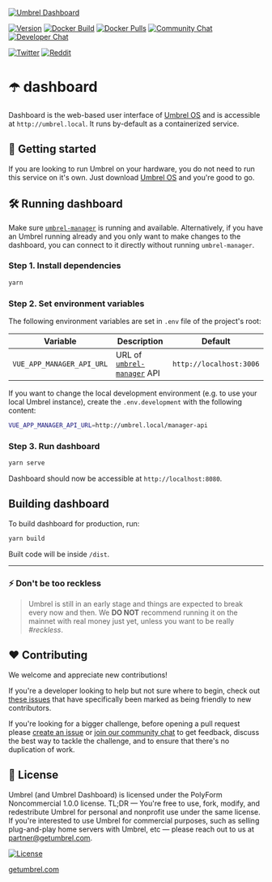 [![Umbrel Dashboard](https://static.getumbrel.com/github/github-banner-umbrel-dashboard.svg)](https://github.com/getumbrel/umbrel-dashboard)

[![Version](https://img.shields.io/github/v/release/getumbrel/umbrel-dashboard?color=%235351FB&label=version)](https://github.com/getumbrel/umbrel-dashboard/releases)
[![Docker Build](https://img.shields.io/github/workflow/status/getumbrel/umbrel-dashboard/Docker%20build%20on%20push?color=%235351FB)](https://github.com/getumbrel/umbrel-dashboard/actions?query=workflow%3A"Docker+build+on+push")
[![Docker Pulls](https://img.shields.io/docker/pulls/getumbrel/dashboard?color=%235351FB)](https://hub.docker.com/repository/registry-1.docker.io/getumbrel/dashboard/tags?page=1)
[![Community Chat](https://img.shields.io/badge/community%20chat-telegram-%235351FB)](https://t.me/getumbrel)
[![Developer Chat](https://img.shields.io/badge/dev%20chat-keybase-%235351FB)](https://keybase.io/team/getumbrel)

[![Twitter](https://img.shields.io/twitter/follow/getumbrel?style=social)](https://twitter.com/getumbrel)
[![Reddit](https://img.shields.io/reddit/subreddit-subscribers/getumbrel?label=Subscribe%20%2Fr%2Fgetumbrel&style=social)](https://reddit.com/r/getumbrel)


# ☂️ dashboard

Dashboard is the web-based user interface of [Umbrel OS](https://github.com/getumbrel/umbrel-os) and is accessible at `http://umbrel.local`. It runs by-default as a containerized service.

## 🚀 Getting started

If you are looking to run Umbrel on your hardware, you do not need to run this service on it's own. Just download [Umbrel OS](https://github.com/getumbrel/umbrel-os/releases) and you're good to go.

## 🛠 Running dashboard

Make sure [`umbrel-manager`](https://github.com/getumbrel/umbrel-manager) is running and available. Alternatively, if you have an Umbrel running already and you only want to make changes to the dashboard, you can connect to it directly without running `umbrel-manager`.

### Step 1. Install dependencies
```sh
yarn
```

### Step 2. Set environment variables
The following environment variables are set in `.env` file of the project's root:

| Variable | Description | Default |
| ------------- | ------------- | ------------- |
| `VUE_APP_MANAGER_API_URL` | URL of [`umbrel-manager`](https://github.com/getumbrel/umbrel-manager) API | `http://localhost:3006` |

If you want to change the local development environment (e.g. to use your local Umbrel instance), create the `.env.development` with the following content:

```sh
VUE_APP_MANAGER_API_URL=http://umbrel.local/manager-api
```

### Step 3. Run dashboard
```sh
yarn serve
```

Dashboard should now be accessible at `http://localhost:8080`.

## Building dashboard
To build dashboard for production, run:
```sh
yarn build
```
Built code will be inside `/dist`.

---

### ⚡️ Don't be too reckless

> Umbrel is still in an early stage and things are expected to break every now and then. We **DO NOT** recommend running it on the mainnet with real money just yet, unless you want to be really *#reckless*.

## ❤️ Contributing

We welcome and appreciate new contributions!

If you're a developer looking to help but not sure where to begin, check out [these issues](https://github.com/getumbrel/umbrel-dashboard/issues?q=is%3Aissue+is%3Aopen+label%3A%22good+first+issue%22) that have specifically been marked as being friendly to new contributors.

If you're looking for a bigger challenge, before opening a pull request please [create an issue](https://github.com/getumbrel/umbrel-dashboard/issues/new/choose) or [join our community chat](https://t.me/getumbrel) to get feedback, discuss the best way to tackle the challenge, and to ensure that there's no duplication of work.

## 📜 License

Umbrel (and Umbrel Dashboard) is licensed under the PolyForm Noncommercial 1.0.0 license. TL;DR — You're free to use, fork, modify, and redestribute Umbrel for personal and nonprofit use under the same license. If you're interested to use Umbrel for commercial purposes, such as selling plug-and-play home servers with Umbrel, etc — please reach out to us at partner@getumbrel.com.

[![License](https://img.shields.io/badge/license-PolyForm%20Noncommercial%201.0.0-%235351FB)](https://github.com/getumbrel/umbrel/blob/master/LICENSE.md)

[getumbrel.com](https://getumbrel.com)
